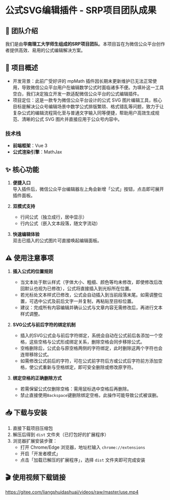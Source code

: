 # 公式SVG编辑插件 - SRP项目团队成果

## 👥 团队介绍

我们是由**华南理工大学师生组成的SRP项目团队**。本项目旨在为微信公众平台创作者提供高效、易用的公式编辑解决方案。

## 📝 项目概述

- 开发背景：此前广受好评的 mpMath 插件因长期未更新维护已无法正常使用，导致微信公众平台用户在编辑数学公式时面临诸多不便。为填补这一工具空白，我们决定独立开发一款适配微信公众平台的公式编辑插件。
- 项目定位：这是一款专为微信公众平台设计的公式 SVG 图片编辑工具，核心目标是解决公众号编辑场景中数学公式排版繁琐、格式错乱等问题，致力于让复杂公式的编辑流程简化至与普通文字输入同等便捷，帮助用户高效生成规范、清晰的公式 SVG 图片并直接应用于公众号内容中。

### 技术栈

- **前端框架**：Vue 3
- **公式渲染引擎**：MathJax

## ✨ 核心功能

1. **便捷入口**  
   导入插件后，微信公众平台编辑器左上角会新增「公式」按钮，点击即可展开插件面板。

2. **双模式支持**

   - 行间公式（独立成行，居中显示）
   - 行内公式（嵌入文本段落，随文字流动）

3. **快速编辑体验**  
   双击已插入的公式图片可直接唤起编辑面板。

## ⚠️ 使用注意事项

1. **插入公式的位置规则**

   - 当文本处于默认样式（字体大小、粗细、颜色等均未修改，即使修改后改回默认也视为已修改），公式将直接插入到光标所在位置。
   - 若光标处文本样式已修改，公式会自动插入到当前段落末尾。如需调整位置，可选中公式及前后文字一并复制，再粘贴至目标位置。
   - 建议：完成所有内容编辑并确认公式与文章内容无需修改后，再进行文本样式调整。

2. **SVG公式与前后字符的绑定机制**

   - 插入的SVG公式会与前后字符绑定，系统会自动在公式前后各添加一个空格，这些空格与公式形成绑定关系，删除空格会同步移除公式。
   - 空格删除后，公式会与原空格两侧的字符绑定，此时删除这两个字符也会连带移除公式。
   - 如需修改公式前后的字符，可在公式前字符后方或公式后字符前方添加空格，使公式重新与空格绑定，即可安全删除或修改原字符。

3. **绑定空格的正确删除方式**
   - 若需保留公式仅删除空格：需用鼠标选中空格后再删除。
   - 禁止直接使用`Backspace`键删除绑定空格，此操作可能导致公式被误删。

## 📥 下载与安装

1. 直接下载项目压缩包
2. 解压后得到 `dist` 文件夹（已打包好的扩展程序）
3. 浏览器扩展安装步骤：
   - 打开 Chrome/Edge 浏览器，地址栏输入 `chrome://extensions`
   - 开启「开发者模式」
   - 点击「加载已解压的扩展程序」，选择 `dist` 文件夹即可完成安装

## 🎬 使用视频下载链接

https://gitee.com/liangshuidashuai/videos/raw/master/use.mp4
